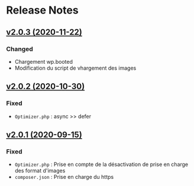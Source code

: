 # Release Notes

## [v2.0.3 (2020-11-22)](https://svn.tigreblanc.fr/presstify-plugins/optimizer/tags/2.0.3...v2.0.3)

### Changed

- Chargement wp.booted
- Modification du script de vhargement des images

## [v2.0.2 (2020-10-30)](https://svn.tigreblanc.fr/presstify-plugins/optimizer/tags/2.0.2...v2.0.2)

### Fixed

- `Optimizer.php` : async >> defer


## [v2.0.1 (2020-09-15)](https://svn.tigreblanc.fr/presstify-plugins/optimizer/tags/2.0.1...v2.0.1)

### Fixed

- `Optimizer.php` : Prise en compte de la désactivation de prise en charge des format d'images
- `composer.json` : Prise en charge du https

